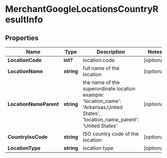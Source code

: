 # MerchantGoogleLocationsCountryResultInfo


## Properties

| Name | Type | Description | Notes |
|------------ | ------------- | ------------- | -------------|
**LocationCode** | **int?** | location code |[optional]|
**LocationName** | **string** | full name of the location |[optional]|
**LocationNameParent** | **string** | the name of the superordinate location<br>example:<br>'location_name': 'Arkansas,United States',<br>'location_name_parent': 'United States' |[optional]|
**CountryIsoCode** | **string** | ISO country code of the location |[optional]|
**LocationType** | **string** | location type |[optional]|